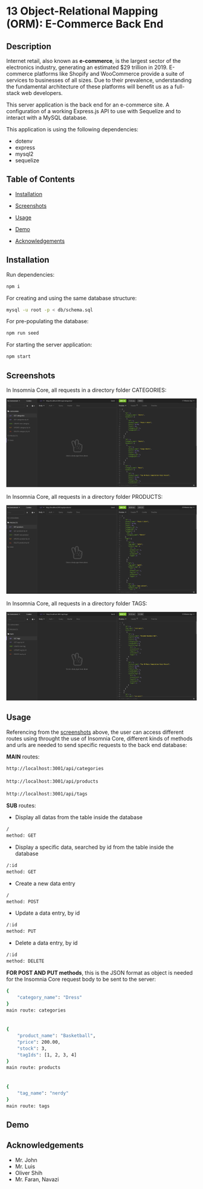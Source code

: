 # 13 Object-Relational Mapping (ORM): E-Commerce Back End

## Description
Internet retail, also known as **e-commerce**, is the largest sector of the electronics industry, generating an estimated $29 trillion in 2019. E-commerce platforms like Shopify and WooCommerce provide a suite of services to businesses of all sizes. Due to their prevalence, understanding the fundamental architecture of these platforms will benefit us as a full-stack web developers.  

This server application is the back end for an e-commerce site. A configuration of a working Express.js API to use with Sequelize and to interact with a MySQL database.  

This application is using the following dependencies:
 - dotenv
 - express
 - mysql2
 - sequelize

## Table of Contents

* [Installation](#installation)

* [Screenshots](#screenshots)

* [Usage](#usage)

* [Demo](#demo)

* [Acknowledgements](#acknowledgements)

## Installation

Run dependencies:

```bash
npm i
```

For creating and using the same database structure:

```bash
mysql -u root -p < db/schema.sql
```

For pre-populating the database:

```bash
npm run seed
```

For starting the server application:

```bash
npm start
```

## Screenshots

In Insomnia Core, all requests in a directory folder CATEGORIES:

![In Insomnia Core, all requests in a directory folder CATEGORIES.](./Assets/requests-categories.png)

In Insomnia Core, all requests in a directory folder PRODUCTS:

![In Insomnia Core, all requests in a directory folder PRODUCTS.](./Assets/requests-products.png)

In Insomnia Core, all requests in a directory folder TAGS:

![In Insomnia Core, all requests in a directory folder TAGS.](./Assets/requests-tags.png)

## Usage

Referencing from the [screenshots](#screenshots) above, the user can access different routes using throught the use of Insomnia Core, different kinds of methods and urls are needed to send specific requests to the back end database:

**MAIN** routes: 

```bash
http://localhost:3001/api/categories

http://localhost:3001/api/products

http://localhost:3001/api/tags
```

**SUB** routes:

- Display all datas from the table inside the database
```bash
/
method: GET
```
 - Display a specific data, searched by id from the table inside the database
```bash
/:id
method: GET
```
 - Create a new data entry
```bash
/
method: POST
```
 - Update a data entry, by id
```bash
/:id
method: PUT
```
 - Delete a data entry, by id
```bash
/:id
method: DELETE
```
**FOR POST AND PUT methods**, this is the JSON format as object is needed for the Insomnia Core request body to be sent to the server:
```bash
{
    "category_name": "Dress"
}
main route: categories


{
    "product_name": "Basketball",
    "price": 200.00,
    "stock": 3,
    "tagIds": [1, 2, 3, 4]
}
main route: products


{
    "tag_name": "nerdy"
}
main route: tags
```

## Demo


## Acknowledgements
- Mr. John
- Mr. Luis
- Oliver Shih
- Mr. Faran, Navazi